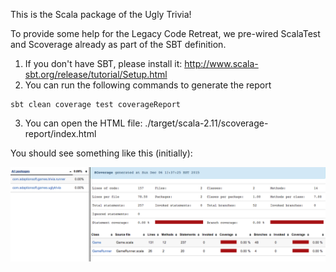 This is the Scala package of the Ugly Trivia!


To provide some help for the Legacy Code Retreat, we pre-wired ScalaTest and Scoverage already as part of the SBT definition.

1. If you don't have SBT, please install it: http://www.scala-sbt.org/release/tutorial/Setup.html
2. You can run the following commands to generate the report

```
sbt clean coverage test coverageReport
```

3. You can open the HTML file: ./target/scala-2.11/scoverage-report/index.html

You should see something like this (initially): 

![This stuff](initial_scoverage_report.png)

